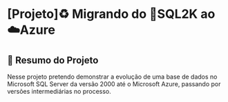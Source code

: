 # [Projeto]:recycle: Migrando do :older_woman:SQL2K ao :cloud:Azure

## :rocket: Resumo do Projeto 
Nesse projeto pretendo demonstrar a evolução de uma base de dados no  Microsoft SQL Server da versão 2000 até o Microsoft Azure, passando por versões intermediárias no processo.
